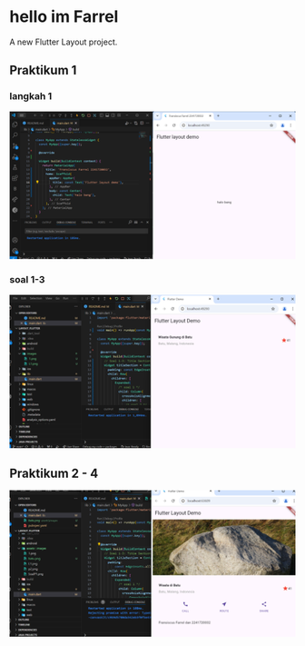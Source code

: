 # hello im Farrel

A new Flutter Layout project.

## Praktikum 1

### langkah 1

![Screenshot hello_world](assets/images/L1.png)

### soal 1-3

![Screenshot hello_world](assets/images/SoalP1.png)

## Praktikum 2 - 4

![Screenshot hello_world](assets/images/hasil%20p2-3.png)
